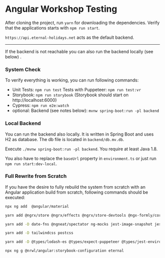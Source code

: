 # Angular Workshop Testing

After cloning the project, run `yarn` for downloading the dependencies. Verify
that the applications starts with `npm run start`.

`https://api.eternal-holidays.net` acts as the default backend.

---

If the backend is not reachable you can also run the backend locally (see below)
.

### System Check

To verify everything is working, you can run following commands:

- Unit Tests: `npm run test`
  Tests with Puppeteer: `npm run test:vr`
- Storybook: `npm run storybook` (Storybook should start
  on http://localhost:6000)
- Cypress: `npm run e2e:watch`
- optional: Backend (see notes below): `mvnw spring-boot:run -pl backend`

### Local Backend

You can run the backend also locally. It is written in Spring Boot and uses H2
as database. The db file is located in `backend/db.mv.db`.

Execute `./mvnw spring-boot:run -pl backend`. You require at least Java 1.8.

You also have to replace the `baseUrl` property in `environment.ts` or just
run `npm run start:dev-local`.

### Full Rewrite from Scratch

If you have the desire to fully rebuild the system from scratch with an Angular
application build from scratch, following commands should be executed:

```bash
npx ng add  @angular/material

yarn add @ngrx/store @ngrx/effects @ngrx/store-devtools @ngx-formly/core @ngx-formly/material ngx-formly-helpers lodash-es

yarn add -D date-fns @ngneat/spectator ng-mocks jest-image-snapshot jest-puppeteer ngx-build-plus rxjs-marbles puppeteer

yarn add -D tailwindcss postcss

yarn add -D @types/lodash-es @types/expect-puppeteer @types/jest-environment-puppeteer @types/jest-image-snapshot @types/puppeteer @jscutlery/cypress-harness cypress-pipe cypress-plugin-snapshots

npx ng g @nrwl/angular:storybook-configuration eternal
```
